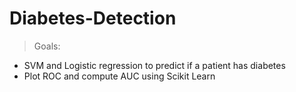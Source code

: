 # Diabetes-Detection
> Goals:
* SVM and Logistic regression to predict if a patient has diabetes
* Plot ROC and compute AUC using Scikit Learn
